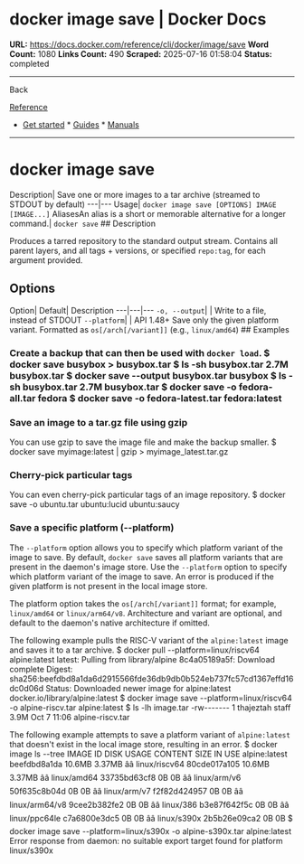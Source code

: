 # docker image save | Docker Docs

**URL:** https://docs.docker.com/reference/cli/docker/image/save
**Word Count:** 1080
**Links Count:** 490
**Scraped:** 2025-07-16 01:58:04
**Status:** completed

---

Back

[Reference](https://docs.docker.com/reference/)

  * [Get started](https://docs.docker.com/get-started/)   * [Guides](https://docs.docker.com/guides/)   * [Manuals](https://docs.docker.com/manuals/)

* * *

# docker image save

Description| Save one or more images to a tar archive \(streamed to STDOUT by default\)   ---|---   Usage| `docker image save [OPTIONS] IMAGE [IMAGE...]`   AliasesAn alias is a short or memorable alternative for a longer command.| `docker save`      ## Description

Produces a tarred repository to the standard output stream. Contains all parent layers, and all tags + versions, or specified `repo:tag`, for each argument provided.

## Options

Option| Default| Description   ---|---|---   `-o, --output`| | Write to a file, instead of STDOUT   `--platform`| | API 1.48+ Save only the given platform variant. Formatted as `os[/arch[/variant]]` \(e.g., `linux/amd64`\)         ## Examples

### Create a backup that can then be used with `docker load`.               $ docker save busybox > busybox.tar          $ ls -sh busybox.tar          2.7M busybox.tar          $ docker save --output busybox.tar busybox          $ ls -sh busybox.tar          2.7M busybox.tar          $ docker save -o fedora-all.tar fedora          $ docker save -o fedora-latest.tar fedora:latest     

### Save an image to a tar.gz file using gzip

You can use gzip to save the image file and make the backup smaller.               $ docker save myimage:latest | gzip > myimage_latest.tar.gz     

### Cherry-pick particular tags

You can even cherry-pick particular tags of an image repository.               $ docker save -o ubuntu.tar ubuntu:lucid ubuntu:saucy     

### Save a specific platform \(--platform\)

The `--platform` option allows you to specify which platform variant of the image to save. By default, `docker save` saves all platform variants that are present in the daemon's image store. Use the `--platform` option to specify which platform variant of the image to save. An error is produced if the given platform is not present in the local image store.

The platform option takes the `os[/arch[/variant]]` format; for example, `linux/amd64` or `linux/arm64/v8`. Architecture and variant are optional, and default to the daemon's native architecture if omitted.

The following example pulls the RISC-V variant of the `alpine:latest` image and saves it to a tar archive.               $ docker pull --platform=linux/riscv64 alpine:latest     latest: Pulling from library/alpine     8c4a05189a5f: Download complete     Digest: sha256:beefdbd8a1da6d2915566fde36db9db0b524eb737fc57cd1367effd16dc0d06d     Status: Downloaded newer image for alpine:latest     docker.io/library/alpine:latest          $ docker image save --platform=linux/riscv64 -o alpine-riscv.tar alpine:latest          $ ls -lh image.tar     -rw-------  1 thajeztah  staff   3.9M Oct  7 11:06 alpine-riscv.tar     

The following example attempts to save a platform variant of `alpine:latest` that doesn't exist in the local image store, resulting in an error.               $ docker image ls --tree     IMAGE                   ID             DISK USAGE   CONTENT SIZE   IN USE     alpine:latest           beefdbd8a1da       10.6MB         3.37MB     ââ linux/riscv64        80cde017a105       10.6MB         3.37MB     ââ linux/amd64          33735bd63cf8           0B             0B     ââ linux/arm/v6         50f635c8b04d           0B             0B     ââ linux/arm/v7         f2f82d424957           0B             0B     ââ linux/arm64/v8       9cee2b382fe2           0B             0B     ââ linux/386            b3e87f642f5c           0B             0B     ââ linux/ppc64le        c7a6800e3dc5           0B             0B     ââ linux/s390x          2b5b26e09ca2           0B             0B          $ docker image save --platform=linux/s390x -o alpine-s390x.tar alpine:latest     Error response from daemon: no suitable export target found for platform linux/s390x